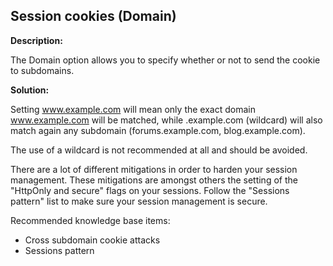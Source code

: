 
Session cookies (Domain)
-------

**Description:**

The Domain option allows you to specify whether or not to send the cookie to subdomains. 


**Solution:**

Setting www.example.com will mean only the exact domain www.example.com will 
be matched, while .example.com (wildcard) will also match again any 
subdomain (forums.example.com, blog.example.com).

The use of a wildcard is not recommended at all and should be avoided.

There are a lot of different mitigations in order to harden your session management.
These mitigations are amongst others the setting of the "HttpOnly and secure" flags on
your sessions. Follow the "Sessions pattern" list to make sure your session management is
secure.

Recommended knowledge base items:

- Cross subdomain cookie attacks
- Sessions pattern
